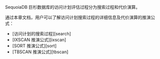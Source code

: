 [^_^]:
    访问计划的评估过程Readme

SequoiaDB 巨杉数据库的访问计划评估过程分为搜索过程和代价演算。

通过本章文档，用户可以了解访问计划搜索过程的详细信息及代价演算的推演公式：

- [访问计划的搜索过程][search]
- [IXSCAN 推演公式][ixscan]
- [SORT 推演公式][sort]
- [TBSCAN 推演公式][tbscan]


[^_^]:
    本文使用的所有引用及链接
[plain]:manual/Manual/Sequoiadb_Command/SdbQuery/explain.md
[search]:manual/Manual/Cost_Estimation/search.md
[ixscan]:manual/Manual/Cost_Estimation/IXSCAN.md
[sort]:manual/Manual/Cost_Estimation/SORT.md
[tbscan]:manual/Manual/Cost_Estimation/TBSCAN.md
